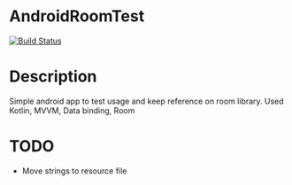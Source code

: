 AndroidRoomTest
===============
[![Build Status](https://travis-ci.com/Redbu11dev/AndroidRoomTest.svg?branch=master)](https://travis-ci.com/Redbu11dev/AndroidRoomTest)


# Description
Simple android app to test usage and keep reference on room library.
Used Kotlin, MVVM, Data binding, Room
# TODO
- Move strings to resource file
